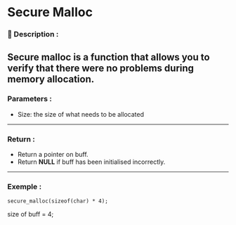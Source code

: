 # Secure Malloc

### 📝 Description :
Secure malloc is a function that allows you to verify that there were no problems during memory allocation.
---
### Parameters :
 - Size: the size of what needs to be allocated
---
### Return :
- Return a pointer on buff.
- Return **NULL** if buff has been initialised incorrectly.
---
### Exemple : 
```
secure_malloc(sizeof(char) * 4);
```
size of buff = 4;
